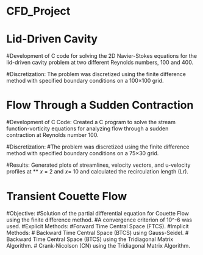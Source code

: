 # CFD_Project

# Lid-Driven Cavity
#Development of C code for solving the 2D Navier-Stokes equations for the lid-driven cavity problem at two different Reynolds numbers, 100 and 400.

#Discretization: The problem was discretized using the finite difference method with specified boundary conditions on a 100×100 grid.


# Flow Through a Sudden Contraction
#Development of C Code: Created a C program to solve the stream function-vorticity equations for analyzing flow through a sudden contraction at Reynolds number 100.

#Discretization: 
#The problem was discretized using the finite difference method with specified boundary conditions on a 75×30 grid.

#Results: Generated plots of streamlines, velocity vectors, and u-velocity profiles at **
𝑥 = 2 and  𝑥= 10 and calculated the recirculation length (Lr).

# Transient Couette Flow
#Objective: 
#Solution of the partial differential equation for Couette Flow using the finite difference method.
#A convergence criterion of 10^-6 was used.
  #Explicit Methods:
      #Forward Time Central Space (FTCS).
  #Implicit Methods:
    # Backward Time Central Space (BTCS) using Gauss-Seidel.
    # Backward Time Central Space (BTCS) using the Tridiagonal Matrix Algorithm.
    # Crank-Nicolson (CN) using the Tridiagonal Matrix Algorithm.
